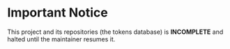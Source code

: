 # Important Notice

This project and its repositories (the tokens database) is **INCOMPLETE** and halted until the maintainer resumes it.
